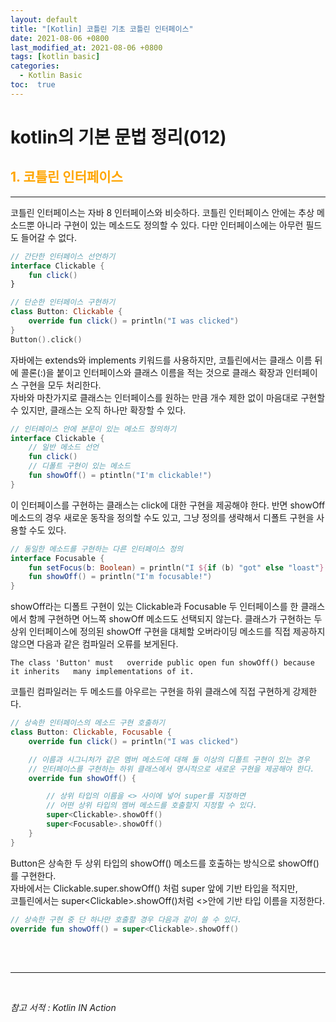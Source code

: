 ```yaml
---
layout: default
title: "[Kotlin] 코틀린 기초 코틀린 인터페이스"
date: 2021-08-06 +0800
last_modified_at: 2021-08-06 +0800
tags: [kotlin basic]
categories:
  - Kotlin Basic
toc:  true
---
```


# kotlin의 기본 문법 정리(012) 

## <span style="color:orange">1. 코틀린 인터페이스</span>  
---  
코틀린 인터페이스는 자바 8 인터페이스와 비슷하다. 코틀린 인터페이스 안에는 추상 메소드뿐 아니라 구현이 있는 메소드도 정의할 수 있다. 다만 인터페이스에는 아무런 필드도 들어갈 수 없다.

```kotlin
// 간단한 인터페이스 선언하기
interface Clickable {
    fun click()
}
```

```kotlin
// 단순한 인터페이스 구현하기
class Button: Clickable {
    override fun click() = println("I was clicked")
}
Button().click()
```
자바에는 extends와 implements 키워드를 사용하지만, 코틀린에서는 클래스 이름 뒤에 콜론(:)을 붙이고 인터페이스와 클래스 이름을 적는 것으로 클래스 확장과 인터페이스 구현을 모두 처리한다.  
자바와 마찬가지로 클래스는 인터페이스를 원하는 만큼 개수 제한 없이 마음대로 구현할 수 있지만, 클래스는 오직 하나만 확장할 수 있다.

```kotlin
// 인터페이스 안에 본문이 있는 메소드 정의하기
interface Clickable {
    // 일반 메소드 선언
    fun click()
    // 디폴트 구현이 있는 메소드
    fun showOff() = ptintln("I'm clickable!")
}
```

이 인터페이스를 구현하는 클래스는 click에 대한 구현을 제공해야 한다. 반면 showOff 메소드의 경우 새로운 동작을 정의할 수도 있고, 그냥 정의를 생략해서 디폴트 구현을 사용할 수도 있다.

```kotlin
// 동일한 메소드를 구현하는 다른 인터페이스 정의
interface Focusable {
    fun setFocus(b: Boolean) = println("I ${if (b) "got" else "loast"} focus.")
    fun showOff() = println("I'm focusable!")
}
```

showOff라는 디폴트 구현이 있는 Clickable과 Focusable 두 인터페이스를 한 클래스에서 함께 구현하면 어느쪽 showOff 메소드도 선택되지 않는다. 클래스가 구현하는 두 상위 인터페이스에 정의된 showOff 구현을 대체할 오버라이딩 메소드를 직접 제공하지 않으면 다음과 같은 컴파일러 오류를 보게된다.

`The class 'Button' must  
override public open fun showOff() because it inherits  
many implementations of it.`

코틀린 컴파일러는 두 메소드를 아우르는 구현을 하위 클래스에 직접 구현하게 강제한다.

```kotlin
// 상속한 인터페이스의 메소드 구현 호출하기
class Button: Clickable, Focusable {
    override fun click() = println("I was clicked")

    // 이름과 시그니처가 같은 멤버 메소드에 대해 둘 이상의 디폴트 구현이 있는 경우 
    // 인터페이스를 구현하는 하위 클래스에서 명시적으로 새로운 구현을 제공해야 한다.
    override fun showOff() {

        // 상위 타입의 이름을 <> 사이에 넣어 super를 지정하면
        // 어떤 상위 타입의 멤버 메소드를 호출할지 지정할 수 있다.
        super<Clickable>.showOff()
        super<Focusable>.showOff()
    }
}
```

Button은 상속한 두 상위 타입의 showOff() 메소드를 호출하는 방식으로 showOff()를 구현한다.  
자바에서는 Clickable.super.showOff() 처럼 super 앞에 기반 타입을 적지만,  
코틀린에서는 super&lt;Clickable&gt;.showOff()처럼 <>안에 기반 타입 이름을 지정한다.

```kotlin
// 상속한 구현 중 단 하나만 호출할 경우 다음과 같이 쓸 수 있다.
override fun showOff() = super<Clickable>.showOff()
```
<br><br>

---

<br>

*참고 서적 : Kotlin IN Action*